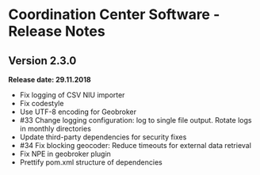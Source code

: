 # Coordination Center Software - Release Notes

## Version 2.3.0

**Release date: 29.11.2018**

* Fix logging of CSV NIU importer
* Fix codestyle
* Use UTF-8 encoding for Geobroker
* \#33 Change logging configuration: log to single file output. Rotate logs in monthly directories
* Update third-party dependencies for security fixes
* \#34 Fix blocking geocoder: Reduce timeouts for external data retrieval
* Fix NPE in geobroker plugin
* Prettify pom.xml structure of dependencies
